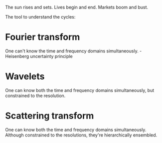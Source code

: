 The sun rises and sets.
Lives begin and end.
Markets boom and bust.

The tool to understand the cycles:

# Fourier transform
One can't know the time and frequency domains simultaneously. -Heisenberg uncertainty principle

# Wavelets
One can know both the time and frequency domains simultaneously, but constrained to the resolution.

# Scattering transform
One can know both the time and frequency domains simultaneously. Although constrained to the resolutions, they're hierarchically ensembled.
